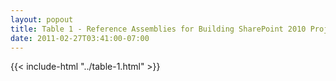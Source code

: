 ```yaml
---
layout: popout
title: Table 1 - Reference Assemblies for Building SharePoint 2010 Projects
date: 2011-02-27T03:41:00-07:00
---
```


{{< include-html "../table-1.html" >}}
